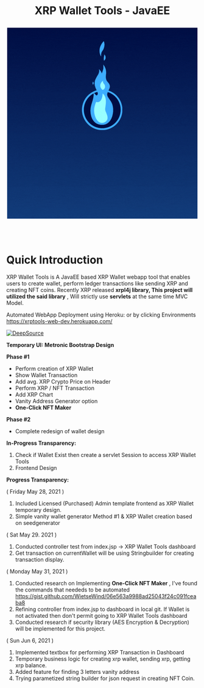 <h1 align="center"> XRP Wallet Tools - JavaEE
  
![](XRPWALLET.gif)
  
</h1> <br>

# Quick Introduction

XRP Wallet Tools is A JavaEE based XRP Wallet webapp tool that enables users to create wallet, perform ledger transactions like sending XRP and creating NFT coins. Recently XRP released **xrpl4j library, This project will utilized the said library** , Will strictly use **servlets** at the same time MVC Model.

Automated WebApp Deployment using Heroku: or by clicking Environments
https://xrptools-web-dev.herokuapp.com/

[![DeepSource](https://deepsource.io/gh/francisrosario/XRPTools-JaveEE.svg/?label=active+issues&show_trend=true)](https://deepsource.io/gh/francisrosario/XRPTools-JaveEE/?ref=repository-badge)

**Temporary UI: Metronic Bootstrap Design**

<b>Phase #1</b>
  - Perform creation of XRP Wallet
  - Show Wallet Transaction
  - Add avg. XRP Crypto Price on Header
  - Perform XRP / NFT Transaction
  - Add XRP Chart
  - Vanity Address Generator option
  - **One-Click NFT Maker** 

<b>Phase #2</b>

  - Complete redesign of wallet design

**In-Progress Transparency:**
1. Check if Wallet Exist then create a servlet Session to access XRP Wallet Tools
2. Frontend Design

**Progress Transparency:**

( Friday May 28, 2021 )

1. Included Licensed (Purchased) Admin template frontend as XRP Wallet temporary design.
2. Simple vanity wallet generator Method #1 & XRP Wallet creation based on seedgenerator

( Sat May 29. 2021 )

1. Conducted controller test from index.jsp -> XRP Wallet Tools dashboard
2. Get transaction on currentWallet will be using Stringbuilder for creating transaction display.



( Monday May 31, 2021 )

1. Conducted research on Implementing **One-Click NFT Maker** , I've found the commands that neededs to be automated https://gist.github.com/WietseWind/06e563a9988ad25043f24c091fceaba8
2. Refining controller from index.jsp to dashboard in local git. If Wallet is not activated then don't permit going to XRP Wallet Tools dashboard
3. Conducted research if security library (AES Encryption & Decryption) will be implemented for this project.


( Sun Jun 6, 2021 )

1. Implemented textbox for performing XRP Transaction in Dashboard
2. Temporary business logic for creating xrp wallet, sending xrp, getting xrp balance.
3. Added feature for finding 3 letters vanity address
4. Trying parametized string builder for json request in creating NFT Coin.

